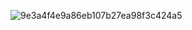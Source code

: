 
![9e3a4f4e9a86eb107b27ea98f3c424a5](https://github.com/user-attachments/assets/fc0dcd28-c8b5-45cb-bfb2-dc94b7163f04)
